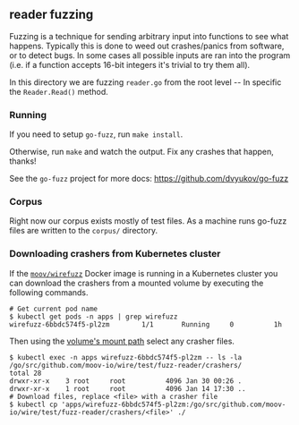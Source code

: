 ## reader fuzzing

Fuzzing is a technique for sending arbitrary input into functions to see what happens. Typically this is done to weed out crashes/panics from software, or to detect bugs. In some cases all possible inputs are ran into the program (i.e. if a function accepts 16-bit integers it's trivial to try them all).

In this directory we are fuzzing `reader.go` from the root level -- In specific the `Reader.Read()` method.

### Running

If you need to setup `go-fuzz`, run `make install`.

Otherwise, run `make` and watch the output. Fix any crashes that happen, thanks!

See the `go-fuzz` project for more docs: https://github.com/dvyukov/go-fuzz

### Corpus

Right now our corpus exists mostly of test files. As a machine runs go-fuzz files are written to the `corpus/` directory.

### Downloading crashers from Kubernetes cluster

If the [`moov/wirefuzz`](https://hub.docker.com/r/moov/wirefuzz) Docker image is running in a Kubernetes cluster you can download the crashers from a mounted volume by executing the following commands.

```
# Get current pod name
$ kubectl get pods -n apps | grep wirefuzz
wirefuzz-6bbdc574f5-pl2zm        1/1       Running     0          1h
```

Then using the [volume's mount path](https://github.com/moov-io/infra/blob/master/lib/apps/18-wirefuzz.yml) select any crasher files.

```
$ kubectl exec -n apps wirefuzz-6bbdc574f5-pl2zm -- ls -la /go/src/github.com/moov-io/wire/test/fuzz-reader/crashers/
total 28
drwxr-xr-x    3 root     root          4096 Jan 30 00:26 .
drwxr-xr-x    1 root     root          4096 Jan 14 17:30 ..
# Download files, replace <file> with a crasher file
$ kubectl cp 'apps/wirefuzz-6bbdc574f5-pl2zm:/go/src/github.com/moov-io/wire/test/fuzz-reader/crashers/<file>' ./
```
